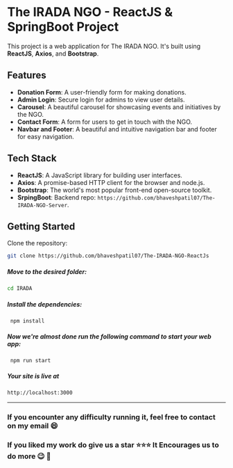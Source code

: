 # The IRADA NGO - ReactJS & SpringBoot Project

This project is a web application for The IRADA NGO. It's built using **ReactJS**, **Axios**, and **Bootstrap**.

## Features

- **Donation Form**: A user-friendly form for making donations.
- **Admin Login**: Secure login for admins to view user details.
- **Carousel**: A beautiful carousel for showcasing events and initiatives by the NGO.
- **Contact Form**: A form for users to get in touch with the NGO.
- **Navbar and Footer**: A beautiful and intuitive navigation bar and footer for easy navigation.

## Tech Stack

- **ReactJS**: A JavaScript library for building user interfaces.
- **Axios**: A promise-based HTTP client for the browser and node.js.
- **Bootstrap**: The world's most popular front-end open-source toolkit.
- **SrpingBoot**: Backend repo: `https://github.com/bhaveshpatil07/The-IRADA-NGO-Server`.

## Getting Started

Clone the repository:
```bash
git clone https://github.com/bhaveshpatil07/The-IRADA-NGO-ReactJs
```
##### Move to the desired folder:

```bash
cd IRADA
```

##### Install the dependencies:
```
 npm install
```
##### Now we're almost done run the following command to start your web app:
```
 npm run start
```

##### Your site is live at
```bash
http://localhost:3000
```
---

### If you encounter any difficulty running it, feel free to contact on my email :smile:

### If you liked my work do give us a star :star::star::star: It Encourages us to do more :wink: :dizzy:
